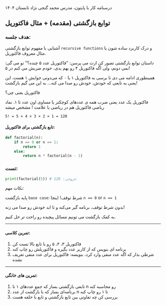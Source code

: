 درسنامه کار با پایتون، مدرس محمد گنجی نژاد تابستان ۱۴۰۴

## توابع بازگشتی (مقدمه) + مثال فاکتوریل


### هدف جلسه:
آشنایی با مفهوم توابع بازگشتی `recursive functions` و درک کاربرد ساده‌ شون با مثال معروف فاکتوریل.

داستان توابع بازگشتی
تصور کن ازت می‌ پرسن:
"فاکتوریل عدد ۵ چنده؟"
تو می‌ گی: نمی‌ دونم، ولی اگه فاکتوریل ۴ رو بهم بدی، خودم ضربش می‌ کنم در ۵!

همینطوری ادامه می‌ دی تا برسی به فاکتوریل ۱ یا ۰ که می‌دونی جوابش ۱ هست.
این یعنی یه تابعی که خودش، خودش رو صدا می‌ کنه... به این می‌ گیم بازگشت!

فاکتوریل یعنی چی؟

فاکتوریل یک عدد یعنی ضرب همه‌ ی عددهای کوچکتر یا مساوی اون عدد تا ۱.
نماد ریاضی فاکتوریل هم در ریاضی با علامت ! مشخص میشه

```
5! = 5 × 4 × 3 × 2 × 1 = 120 
```
#### تابع بازگشتی برای فاکتوریل:

```python
def factorial(n): 
    if n == 0 or n == 1: 
        return 1 
    else: 
        return n * factorial(n - 1) 
```

### تست:
```python
print(factorial(5)) # خروجی: 120 
```
نکات مهم:

پایه بازگشت `base case`: شرط توقف! اینجا `n == 0` or `n == 1`

بدون شرط توقف، برنامه گیر می‌کنه و تا ابد خودش رو صدا می‌ زنه! 

به کمک بازگشت می‌ تونیم مسائل پیچیده رو راحت‌ تر حل کنیم.

---

#### تمرین کلاسی:
1. فاکتوریل ۳، ۴، ۵ رو با تابع بالا تست کن
1. برنامه‌ ای بنویس که از کاربر عدد بگیره و فاکتوریلش رو چاپ کنه
1. شرطی بذار که اگه عدد منفی وارد کرد، بنویسه: فاکتوریل برای عدد منفی تعریف نشده

---

#### تمرین‌ های خانگی:

1. تابعی بازگشتی بساز که جمع عددهای ۱ تا n رو محاسبه کنه
1. برنامه‌ای بساز که با بازگشت از عدد n تا ۱ رو چاپ کنه
1. بررسی کن چه تفاوتی بین تابع بازگشتی و تابع با حلقه هست
